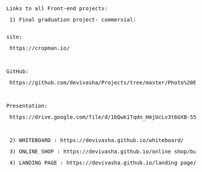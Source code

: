<pre>Links to all Front-end projects:</pre>
<pre>
 1) Final graduation project- commersial:
  <pre>site:</pre> https://cropman.io/
  <pre>GitHub:</pre> https://github.com/devivasha/Projects/tree/master/Photo%20Editor/final_project
  <pre>Presentation:</pre> https://drive.google.com/file/d/1bQwk1Tqdn_HmjUcLv3t6GXB-559FP5qe/view?usp=sharing
 </pre>
 <pre> 2) WHITEBOARD : https://devivasha.github.io/whiteboard/</pre>
 <pre> 3) ONLINE SHOP : https://devivasha.github.io/online_shop/build/</pre>
 <pre> 4) LANDING PAGE : https://devivasha.github.io/landing_page/</pre>
</pre>
